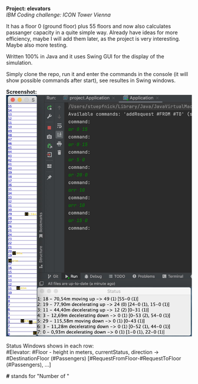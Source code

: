 **Project: elevators** <br>
*IBM Coding challenge: ICON Tower Vienna*
<p>
It has a floor 0 (ground floor) plus 55 floors and now also calculates passanger capacity in a quite simple way. Already have ideas for more efficiency, maybe I will add them later, as the project is very interesting. Maybe also more testing.
<p>
Written 100% in Java and it uses Swing GUI for the display of the simulation.
<p>
Simply clone the repo, run it and enter the commands in the console (it will show possible commands after start), see resultes in Swing windows.

**Screenshot:**<br>
<img src="elevators_screenshot.jpg" width="538">

Status Windows shows in each row: <br>
#Elevator: #Floor - height in meters, currentStatus, direction -> #DestinationFloor (#Passengers) [#RequestFromFloor-#RequestToFloor (#Passengers), …]

**#** stands for "Number of "
